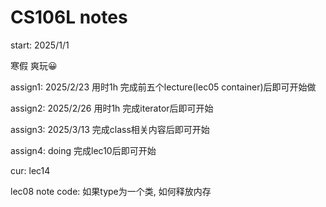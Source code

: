 # CS106L notes

start: 2025/1/1

寒假 爽玩😀

assign1: 2025/2/23 用时1h 完成前五个lecture(lec05 container)后即可开始做

assign2: 2025/2/26 用时1h 完成iterator后即可开始

assign3: 2025/3/13 完成class相关内容后即可开始

assign4: doing 完成lec10后即可开始

cur: lec14

lec08 note code: 如果type为一个类, 如何释放内存
